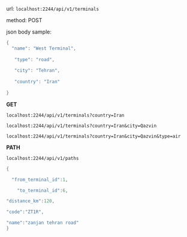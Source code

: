 url: `localhost:2244/api/v1/terminals`

method: POST

json body sample:


```go
{
  "name": "West Terminal",
  
   "type": "road",
 
   "city": "Tehran",
 
   "country": "Iran"
 
}
```
**GET**

```
localhost:2244/api/v1/terminals?country=Iran

localhost:2244/api/v1/terminals?country=Iran&city=Qazvin

localhost:2244/api/v1/terminals?country=Iran&city=Qazvin&type=air
```

**PATH**
```
localhost:2244/api/v1/paths
```

```go
{

  "from_terminal_id":1,

	"to_terminal_id":6,

"distance_km":120, 

"code":"ZT1R",

"name":"zanjan tehran road"
}

```